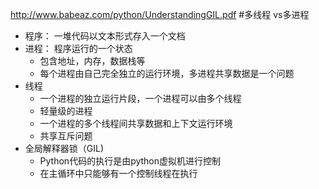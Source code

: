 http://www.babeaz.com/python/UnderstandingGIL.pdf
#多线程 vs多进程
- 程序： 一堆代码以文本形式存入一个文档
- 进程： 程序运行的一个状态
    - 包含地址，内存，数据栈等
    - 每个进程由自己完全独立的运行环境，多进程共享数据是一个问题
- 线程
    - 一个进程的独立运行片段，一个进程可以由多个线程
    - 轻量级的进程
    - 一个进程的多个线程间共享数据和上下文运行环境
    - 共享互斥问题
- 全局解释器锁（GIL)
    - Python代码的执行是由python虚拟机进行控制
    - 在主循环中只能够有一个控制线程在执行